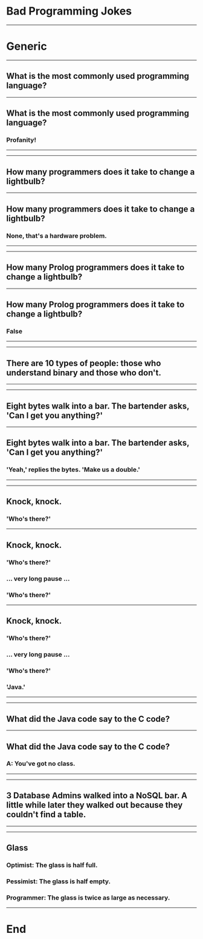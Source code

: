 # Bad Programming Jokes

---

# Generic

---

## What is the most commonly used programming language?


---

## What is the most commonly used programming language?

### Profanity!

---

---

## How many programmers does it take to change a lightbulb?

---

## How many programmers does it take to change a lightbulb?

###  None, that's a hardware problem.

---

---

## How many Prolog programmers does it take to change a lightbulb?

---

## How many Prolog programmers does it take to change a lightbulb?

###  False

---

---

## There are 10 types of people: those who understand binary and those who don't.

---

---

## Eight bytes walk into a bar. The bartender asks, 'Can I get you anything?' 

---

## Eight bytes walk into a bar. The bartender asks, 'Can I get you anything?' 

### 'Yeah,' replies the bytes. 'Make us a double.'

---

---

## Knock, knock.

### 'Who's there?' 

---

## Knock, knock.

### 'Who's there?' 

### ... very long pause ... 

### 'Who's there?' 

---

## Knock, knock.

### 'Who's there?' 

### ... very long pause ... 

### 'Who's there?' 

### 'Java.'

---

---

## What did the Java code say to the C code? 

---

## What did the Java code say to the C code? 

### A: You've got no class.

---

---

## 3 Database Admins walked into a NoSQL bar. A little while later they walked out because they couldn't find a table.

---

---

## Glass

### Optimist: The glass is half full. 

### Pessimist: The glass is half empty. 

### Programmer: The glass is twice as large as necessary.

---

# End